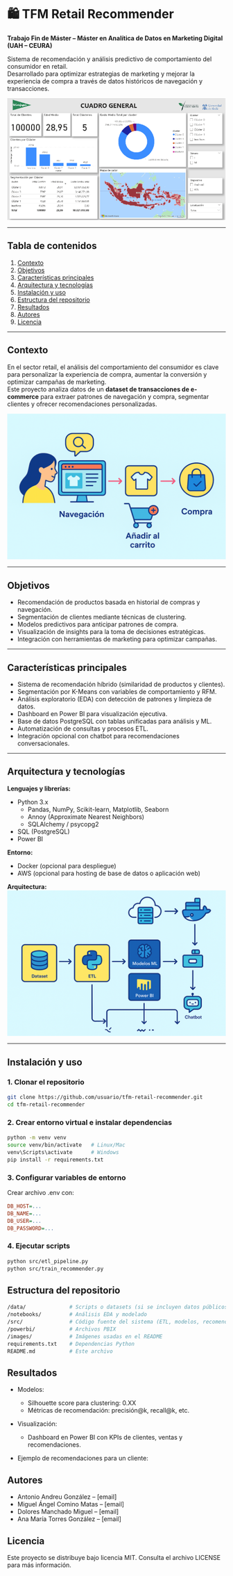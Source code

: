 # 🛍️ TFM Retail Recommender

**Trabajo Fin de Máster – Máster en Analítica de Datos en Marketing Digital (UAH – CEURA)**

Sistema de recomendación y análisis predictivo de comportamiento del consumidor en retail.  
Desarrollado para optimizar estrategias de marketing y mejorar la experiencia de compra a través de datos históricos de navegación y transacciones.

![Dashboard Power BI](images/dashboard_overview.png)

---

## Tabla de contenidos
1. [Contexto](#contexto)
2. [Objetivos](#objetivos)
3. [Características principales](#características-principales)
4. [Arquitectura y tecnologías](#arquitectura-y-tecnologías)
5. [Instalación y uso](#instalación-y-uso)
6. [Estructura del repositorio](#estructura-del-repositorio)
7. [Resultados](#resultados)
8. [Autores](#autores)
9. [Licencia](#licencia)

---

## Contexto
En el sector retail, el análisis del comportamiento del consumidor es clave para personalizar la experiencia de compra, aumentar la conversión y optimizar campañas de marketing.  
Este proyecto analiza datos de un **dataset de transacciones de e-commerce** para extraer patrones de navegación y compra, segmentar clientes y ofrecer recomendaciones personalizadas.

![Customer Journey](images/customer_journey.png)

---

## Objetivos
- Recomendación de productos basada en historial de compras y navegación.
- Segmentación de clientes mediante técnicas de clustering.
- Modelos predictivos para anticipar patrones de compra.
- Visualización de insights para la toma de decisiones estratégicas.
- Integración con herramientas de marketing para optimizar campañas.

---

## Características principales
- Sistema de recomendación híbrido (similaridad de productos y clientes).
- Segmentación por K-Means con variables de comportamiento y RFM.
- Análisis exploratorio (EDA) con detección de patrones y limpieza de datos.
- Dashboard en Power BI para visualización ejecutiva.
- Base de datos PostgreSQL con tablas unificadas para análisis y ML.
- Automatización de consultas y procesos ETL.
- Integración opcional con chatbot para recomendaciones conversacionales.

---

## Arquitectura y tecnologías
**Lenguajes y librerías:**
- Python 3.x  
  - Pandas, NumPy, Scikit-learn, Matplotlib, Seaborn  
  - Annoy (Approximate Nearest Neighbors)  
  - SQLAlchemy / psycopg2  
- SQL (PostgreSQL)  
- Power BI  

**Entorno:**
- Docker (opcional para despliegue)
- AWS (opcional para hosting de base de datos o aplicación web)

**Arquitectura:**
![Arquitectura del sistema](images/architecture_diagram.png)

---

## Instalación y uso

### 1. Clonar el repositorio
```bash
git clone https://github.com/usuario/tfm-retail-recommender.git
cd tfm-retail-recommender
```

### 2. Crear entorno virtual e instalar dependencias
```bash
python -m venv venv
source venv/bin/activate   # Linux/Mac
venv\Scripts\activate      # Windows
pip install -r requirements.txt
```

### 3. Configurar variables de entorno

Crear archivo .env con:
```ini
DB_HOST=...
DB_NAME=...
DB_USER=...
DB_PASSWORD=...
```

### 4. Ejecutar scripts
```bash
python src/etl_pipeline.py
python src/train_recommender.py
```

## Estructura del repositorio
```bash
/data/              # Scripts o datasets (si se incluyen datos públicos)
/notebooks/         # Análisis EDA y modelado
/src/               # Código fuente del sistema (ETL, modelos, recomendaciones)
/powerbi/           # Archivos PBIX
/images/            # Imágenes usadas en el README
requirements.txt    # Dependencias Python
README.md           # Este archivo
```

## Resultados
- Modelos:
  - Silhouette score para clustering: 0.XX
  - Métricas de recomendación: precisión@k, recall@k, etc.

- Visualización:
  - Dashboard en Power BI con KPIs de clientes, ventas y recomendaciones.

- Ejemplo de recomendaciones para un cliente:

## Autores
- Antonio Andreu González – [email]
- Miguel Ángel Comino Matas – [email]
- Dolores Manchado Miguel – [email]
- Ana María Torres González – [email]

## Licencia
Este proyecto se distribuye bajo licencia MIT.
Consulta el archivo LICENSE para más información.
